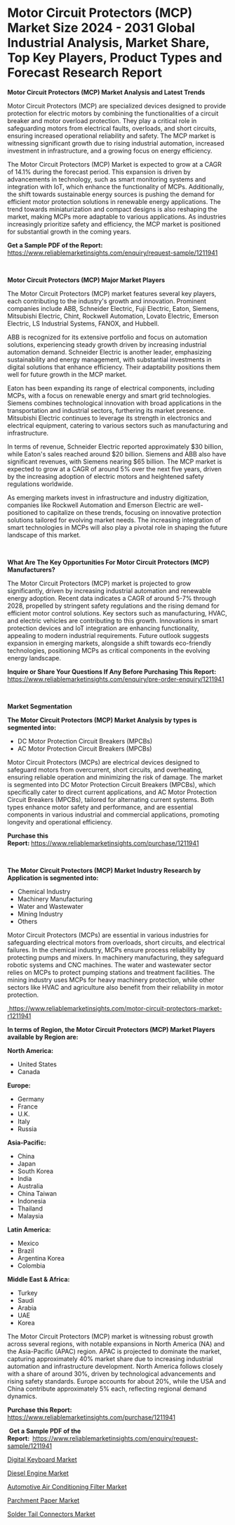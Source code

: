 <p><h1>Motor Circuit Protectors (MCP) Market Size 2024 - 2031 Global Industrial Analysis, Market Share, Top Key Players, Product Types and Forecast Research Report</h1></p><p><strong>Motor Circuit Protectors (MCP) Market Analysis and Latest Trends</strong></p>
<p><p>Motor Circuit Protectors (MCP) are specialized devices designed to provide protection for electric motors by combining the functionalities of a circuit breaker and motor overload protection. They play a critical role in safeguarding motors from electrical faults, overloads, and short circuits, ensuring increased operational reliability and safety. The MCP market is witnessing significant growth due to rising industrial automation, increased investment in infrastructure, and a growing focus on energy efficiency.</p><p>The Motor Circuit Protectors (MCP) Market is expected to grow at a CAGR of 14.1% during the forecast period. This expansion is driven by advancements in technology, such as smart monitoring systems and integration with IoT, which enhance the functionality of MCPs. Additionally, the shift towards sustainable energy sources is pushing the demand for efficient motor protection solutions in renewable energy applications. The trend towards miniaturization and compact designs is also reshaping the market, making MCPs more adaptable to various applications. As industries increasingly prioritize safety and efficiency, the MCP market is positioned for substantial growth in the coming years.</p></p>
<p><strong>Get a Sample PDF of the Report:&nbsp;</strong> <a href="https://www.reliablemarketinsights.com/enquiry/request-sample/1211941?utm_campaign=1264&utm_medium=2&utm_source=Github&utm_content=ia&utm_term=06102024&utm_id=motor-circuit-protectors-mcp">https://www.reliablemarketinsights.com/enquiry/request-sample/1211941</a></p>
<p>&nbsp;</p>
<p><strong>Motor Circuit Protectors (MCP) Major Market Players</strong></p>
<p><p>The Motor Circuit Protectors (MCP) market features several key players, each contributing to the industry's growth and innovation. Prominent companies include ABB, Schneider Electric, Fuji Electric, Eaton, Siemens, Mitsubishi Electric, Chint, Rockwell Automation, Lovato Electric, Emerson Electric, LS Industrial Systems, FANOX, and Hubbell.</p><p>ABB is recognized for its extensive portfolio and focus on automation solutions, experiencing steady growth driven by increasing industrial automation demand. Schneider Electric is another leader, emphasizing sustainability and energy management, with substantial investments in digital solutions that enhance efficiency. Their adaptability positions them well for future growth in the MCP market.</p><p>Eaton has been expanding its range of electrical components, including MCPs, with a focus on renewable energy and smart grid technologies. Siemens combines technological innovation with broad applications in the transportation and industrial sectors, furthering its market presence. Mitsubishi Electric continues to leverage its strength in electronics and electrical equipment, catering to various sectors such as manufacturing and infrastructure.</p><p>In terms of revenue, Schneider Electric reported approximately $30 billion, while Eaton's sales reached around $20 billion. Siemens and ABB also have significant revenues, with Siemens nearing $65 billion. The MCP market is expected to grow at a CAGR of around 5% over the next five years, driven by the increasing adoption of electric motors and heightened safety regulations worldwide.</p><p>As emerging markets invest in infrastructure and industry digitization, companies like Rockwell Automation and Emerson Electric are well-positioned to capitalize on these trends, focusing on innovative protection solutions tailored for evolving market needs. The increasing integration of smart technologies in MCPs will also play a pivotal role in shaping the future landscape of this market.</p></p>
<p>&nbsp;</p>
<p><strong>What Are The Key Opportunities For Motor Circuit Protectors (MCP) Manufacturers?</strong></p>
<p><p>The Motor Circuit Protectors (MCP) market is projected to grow significantly, driven by increasing industrial automation and renewable energy adoption. Recent data indicates a CAGR of around 5-7% through 2028, propelled by stringent safety regulations and the rising demand for efficient motor control solutions. Key sectors such as manufacturing, HVAC, and electric vehicles are contributing to this growth. Innovations in smart protection devices and IoT integration are enhancing functionality, appealing to modern industrial requirements. Future outlook suggests expansion in emerging markets, alongside a shift towards eco-friendly technologies, positioning MCPs as critical components in the evolving energy landscape.</p></p>
<p><strong>Inquire or Share Your Questions If Any Before Purchasing This Report:</strong> <a href="https://www.reliablemarketinsights.com/enquiry/pre-order-enquiry/1211941?utm_campaign=1264&utm_medium=2&utm_source=Github&utm_content=ia&utm_term=06102024&utm_id=motor-circuit-protectors-mcp">https://www.reliablemarketinsights.com/enquiry/pre-order-enquiry/1211941</a></p>
<p>&nbsp;</p>
<p><strong>Market Segmentation</strong></p>
<p><strong>The Motor Circuit Protectors (MCP) Market Analysis by types is segmented into:</strong></p>
<p><ul><li>DC Motor Protection Circuit Breakers (MPCBs)</li><li>AC Motor Protection Circuit Breakers (MPCBs)</li></ul></p>
<p><p>Motor Circuit Protectors (MCPs) are electrical devices designed to safeguard motors from overcurrent, short circuits, and overheating, ensuring reliable operation and minimizing the risk of damage. The market is segmented into DC Motor Protection Circuit Breakers (MPCBs), which specifically cater to direct current applications, and AC Motor Protection Circuit Breakers (MPCBs), tailored for alternating current systems. Both types enhance motor safety and performance, and are essential components in various industrial and commercial applications, promoting longevity and operational efficiency.</p></p>
<p><strong>Purchase this Report:&nbsp;</strong><a href="https://www.reliablemarketinsights.com/purchase/1211941?utm_campaign=1264&utm_medium=2&utm_source=Github&utm_content=ia&utm_term=06102024&utm_id=motor-circuit-protectors-mcp">https://www.reliablemarketinsights.com/purchase/1211941</a></p>
<p>&nbsp;</p>
<p><strong>The Motor Circuit Protectors (MCP) Market Industry Research by Application is segmented into:</strong></p>
<p><ul><li>Chemical Industry</li><li>Machinery Manufacturing</li><li>Water and Wastewater</li><li>Mining Industry</li><li>Others</li></ul></p>
<p><p>Motor Circuit Protectors (MCPs) are essential in various industries for safeguarding electrical motors from overloads, short circuits, and electrical failures. In the chemical industry, MCPs ensure process reliability by protecting pumps and mixers. In machinery manufacturing, they safeguard robotic systems and CNC machines. The water and wastewater sector relies on MCPs to protect pumping stations and treatment facilities. The mining industry uses MCPs for heavy machinery protection, while other sectors like HVAC and agriculture also benefit from their reliability in motor protection.</p></p>
<p><a href="https://www.reliablemarketinsights.com/motor-circuit-protectors-market-r1211941?utm_campaign=1264&utm_medium=2&utm_source=Github&utm_content=ia&utm_term=06102024&utm_id=motor-circuit-protectors-mcp">&nbsp;https://www.reliablemarketinsights.com/motor-circuit-protectors-market-r1211941</a></p>
<p><strong>In terms of Region, the Motor Circuit Protectors (MCP) Market Players available by Region are:</strong></p>
<p>
    <p> <strong> North America: </strong>
        <ul>
            <li>United States</li>
            <li>Canada</li>
        </ul>
        </p> 
    <p> <strong> Europe: </strong>
        <ul>
            <li>Germany</li>
            <li>France</li>
            <li>U.K.</li>
            <li>Italy</li>
            <li>Russia</li>
        </ul>
        </p> 
    <p> <strong> Asia-Pacific: </strong>
        <ul>
            <li>China</li>
            <li>Japan</li>
            <li>South Korea</li>
            <li>India</li>
            <li>Australia</li>
            <li>China Taiwan</li>
            <li>Indonesia</li>
            <li>Thailand</li>
            <li>Malaysia</li>
        </ul>
        </p> 
    <p> <strong> Latin America: </strong>
        <ul>
            <li>Mexico</li>
            <li>Brazil</li>
            <li>Argentina Korea</li>
            <li>Colombia</li>
        </ul>
        </p> 
    <p> <strong> Middle East & Africa: </strong>
        <ul>
            <li>Turkey</li>
            <li>Saudi</li>
            <li>Arabia</li>
            <li>UAE</li>
            <li>Korea</li>
        </ul>
    </p>
    </p>
<p><p>The Motor Circuit Protectors (MCP) market is witnessing robust growth across several regions, with notable expansions in North America (NA) and the Asia-Pacific (APAC) region. APAC is projected to dominate the market, capturing approximately 40% market share due to increasing industrial automation and infrastructure development. North America follows closely with a share of around 30%, driven by technological advancements and rising safety standards. Europe accounts for about 20%, while the USA and China contribute approximately 5% each, reflecting regional demand dynamics.</p></p>
<p><strong>Purchase this Report: </strong><a href="https://www.reliablemarketinsights.com/purchase/1211941?utm_campaign=1264&utm_medium=2&utm_source=Github&utm_content=ia&utm_term=06102024&utm_id=motor-circuit-protectors-mcp">https://www.reliablemarketinsights.com/purchase/1211941</a></p>
<p>&nbsp;<strong>Get a Sample PDF of the Report:&nbsp;&nbsp;</strong><a href="https://www.reliablemarketinsights.com/enquiry/request-sample/1211941?utm_campaign=1264&utm_medium=2&utm_source=Github&utm_content=ia&utm_term=06102024&utm_id=motor-circuit-protectors-mcp">https://www.reliablemarketinsights.com/enquiry/request-sample/1211941</a></p>
<p><strong></strong></p>
<p><p><a href="https://www.linkedin.com/pulse/competitive-intelligence-digital-keyboard-market-key-players-d7sqe?utm_campaign=1264&utm_medium=2&utm_source=Github&utm_content=ia&utm_term=06102024&utm_id=motor-circuit-protectors-mcp">Digital Keyboard Market</a></p><p><a href="https://www.linkedin.com/pulse/in-depth-diesel-engine-market-review-size-share-63cagr-growth-ehwvf?utm_campaign=1264&utm_medium=2&utm_source=Github&utm_content=ia&utm_term=06102024&utm_id=motor-circuit-protectors-mcp">Diesel Engine Market</a></p><p><a href="https://www.linkedin.com/pulse/global-automotive-air-conditioning-filter-market-opportunities-qoopf?utm_campaign=1264&utm_medium=2&utm_source=Github&utm_content=ia&utm_term=06102024&utm_id=motor-circuit-protectors-mcp">Automotive Air Conditioning Filter Market</a></p><p><a href="https://www.linkedin.com/pulse/parchment-paper-market-outlook-forecast-from-2024-2031-market-alive-y3gfe?utm_campaign=1264&utm_medium=2&utm_source=Github&utm_content=ia&utm_term=06102024&utm_id=motor-circuit-protectors-mcp">Parchment Paper Market</a></p><p><a href="https://github.com/nathandecarvalho/Market-Research-Report-List-5/blob/main/solder-tail-connectors-market.md?utm_campaign=1264&utm_medium=2&utm_source=Github&utm_content=ia&utm_term=06102024&utm_id=motor-circuit-protectors-mcp">Solder Tail Connectors Market</a></p></p>